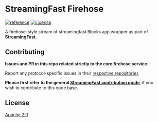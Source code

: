 # StreamingFast Firehose
[![reference](https://img.shields.io/badge/godoc-reference-5272B4.svg?style=flat-square)](https://pkg.go.dev/github.com/streamingfast/firehose-core/firehose)
[![License](https://img.shields.io/badge/License-Apache%202.0-blue.svg)](https://opensource.org/licenses/Apache-2.0)

A firehose-style stream of streamingfast Blocks app wrapper as part of **[StreamingFast](https://github.com/streamingfast/streamingfast)**.

## Contributing
**Issues and PR in this repo related strictly to the core firehose service.**

Report any protocol-specific issues in their
[respective repositories](https://github.com/streamingfast/streamingfast#protocols)

**Please first refer to the general
[StreamingFast contribution guide](https://github.com/streamingfast/streamingfast/blob/master/CONTRIBUTING.md)**,
if you wish to contribute to this code base.

## License

[Apache 2.0](LICENSE)
